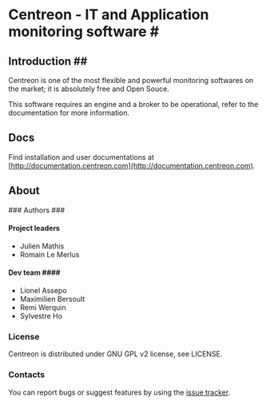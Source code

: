 # Centreon - IT and Application monitoring software #

## Introduction ##

Centreon is one of the most flexible and powerful monitoring softwares on the market; it is absolutely
free and Open Souce.

This software requires an engine and a broker to be operational, refer to the documentation for more 
information.

## Docs ##

Find installation and user documentations at 
[http://documentation.centreon.com](http://documentation.centreon.com).

## About ##

### Authors ###

#### Project leaders ####
* Julien Mathis
* Romain Le Merlus

#### Dev team ####
* Lionel Assepo
* Maximilien Bersoult
* Remi Werquin
* Sylvestre Ho

### License ###

Centreon is distributed under GNU GPL v2 license, see LICENSE.

### Contacts ###

You can report bugs or suggest features by using the 
[issue tracker](https://forge.centreon.com/projects/centreon/issues).
